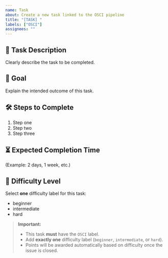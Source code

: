 ```yaml
---
name: Task
about: Create a new task linked to the OSCI pipeline
title: "[TASK] "
labels: ["OSCI"]
assignees: ""
---
```


## 📝 Task Description
Clearly describe the task to be completed.

## 🎯 Goal
Explain the intended outcome of this task.

## 🛠 Steps to Complete
1. Step one
2. Step two
3. Step three

## ⏳ Expected Completion Time
(Example: 2 days, 1 week, etc.)

## 💪 Difficulty Level
Select **one** difficulty label for this task:
- beginner
- intermediate
- hard

> **Important:**  
> - This task **must** have the `OSCI` label.  
> - Add **exactly one** difficulty label (`beginner`, `intermediate`, or `hard`).  
> - Points will be awarded automatically based on difficulty once the issue is closed.
